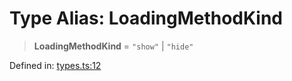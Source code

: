 # Type Alias: LoadingMethodKind

> **LoadingMethodKind** = `"show"` \| `"hide"`

Defined in: [types.ts:12](https://github.com/webspatial/webspatial-sdk/blob/4b99b8c118df67a102dd2d333c40fa2b5e426143/core/src/core/types.ts#L12)
